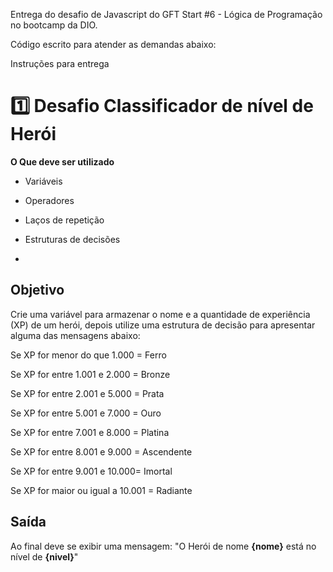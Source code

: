 Entrega do desafio de Javascript do GFT Start #6 - Lógica de Programação no bootcamp da DIO.

Código escrito para atender as demandas abaixo:

Instruções para entrega

# 1️⃣ Desafio Classificador de nível de Herói

**O Que deve ser utilizado**

- Variáveis
  
- Operadores
  
- Laços de repetição
  
- Estruturas de decisões
- 

## Objetivo

Crie uma variável para armazenar o nome e a quantidade de experiência (XP) de um herói, depois utilize uma estrutura de decisão para apresentar alguma das mensagens abaixo:

Se XP for menor do que 1.000 = Ferro

Se XP for entre 1.001 e 2.000 = Bronze

Se XP for entre 2.001 e 5.000 = Prata

Se XP for entre 5.001 e 7.000 = Ouro

Se XP for entre 7.001 e 8.000 = Platina

Se XP for entre 8.001 e 9.000 = Ascendente

Se XP for entre 9.001 e 10.000= Imortal

Se XP for maior ou igual a 10.001 = Radiante


## Saída

Ao final deve se exibir uma mensagem:
"O Herói de nome **{nome}** está no nível de **{nivel}**"
